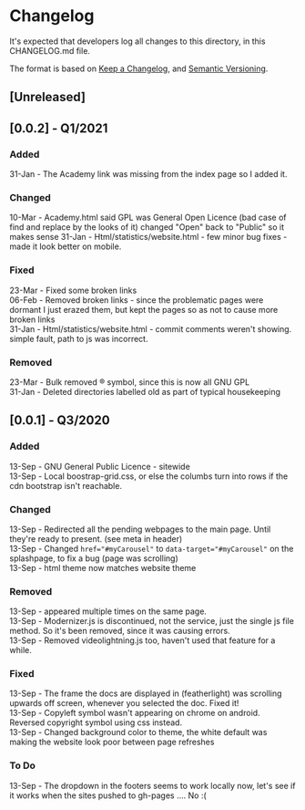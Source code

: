 # Changelog
It's expected that developers log all changes to this directory, in this CHANGELOG.md file.

The format is based on [Keep a Changelog](https://keepachangelog.com/en/1.0.0/),
and [Semantic Versioning](https://semver.org/spec/v2.0.0.html).

## [Unreleased]

## [0.0.2] - Q1/2021

### Added
31-Jan - The Academy link was missing from the index page so I added it.

### Changed
10-Mar - Academy.html said GPL was General Open Licence (bad case of find and replace by the looks of it) changed "Open" back to "Public" so it makes sense
31-Jan - Html/statistics/website.html - few minor bug fixes - made it look better on mobile. 

### Fixed
23-Mar - Fixed some broken links  
06-Feb - Removed broken links - since the problematic pages were dormant I just erazed them, but kept the pages so as not to cause more broken links  
31-Jan - Html/statistics/website.html - commit comments weren't showing. simple fault, path to js was incorrect.   

### Removed
23-Mar - Bulk removed ® symbol, since this is now all GNU GPL   
31-Jan - Deleted directories labelled old as part of typical housekeeping   


## [0.0.1] - Q3/2020

### Added
13-Sep - GNU General Public Licence - sitewide  
13-Sep - Local boostrap-grid.css, or else the columbs turn into rows if the cdn bootstrap isn't reachable.  

### Changed
13-Sep - Redirected all the pending webpages to the main page. Until they're ready to present. (see meta in header)  
13-Sep - Changed `href="#myCarousel"` to `data-target="#myCarousel"` on the splashpage, to fix a bug (page was scrolling)  
13-Sep - html theme now matches website theme  

### Removed
13-Sep - <link href="https://www.f-cdn.com/assets/bundles/jquery-4df54fac.js" rel="preload"> appeared multiple times on the same page.  
13-Sep - Modernizer.js is discontinued, not the service, just the single js file method. So it's been removed, since it was causing errors.  
13-Sep - Removed videolightning.js too, haven't used that feature for a while.  

### Fixed
13-Sep - The frame the docs are displayed in (featherlight) was scrolling upwards off screen, whenever you selected the doc. Fixed it!  
13-Sep - Copyleft symbol wasn't appearing on chrome on android. Reversed copyright symbol using css instead.   
13-Sep - Changed background color to theme, the white default was making the website look poor between page refreshes  

### To Do
13-Sep - The dropdown in the footers seems to work locally now, let's see if it works when the sites pushed to gh-pages .... No :(  
